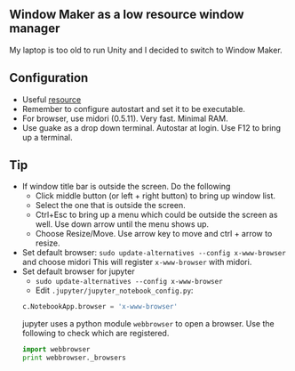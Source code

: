 ## Window Maker as a low resource window manager
My laptop is too old to run Unity and I decided to switch to Window Maker.

## Configuration
* Useful [resource](https://administratosphere.wordpress.com/2011/07/16/configuring-a-windowmaker-desktop-in-ubuntu/)
* Remember to configure autostart and set it to be executable.
* For browser, use midori (0.5.11). Very fast. Minimal RAM.
* Use guake as a drop down terminal. Autostar at login. Use F12 to bring up a terminal.

## Tip
* If window title bar is outside the screen. Do the following
  - Click middle button (or left + right button) to bring up window list.
  - Select the one that is outside the screen.
  - Ctrl+Esc to bring up a menu which could be outside the screen as well. Use down arrow until the menu shows up.
  - Choose Resize/Move. Use arrow key to move and ctrl + arrow to resize.
* Set default browser: `sudo update-alternatives --config x-www-browser` 
  and choose midori
  This will register `x-www-browser` with midori.
* Set default browser for jupyter
   - `sudo update-alternatives --config x-www-browser`
   - Edit `.jupyter/jupyter_notebook_config.py`:
   ```python
   c.NotebookApp.browser = 'x-www-browser'
   ```
   jupyter uses a python module `webbrowser` to open a browser. Use the following to check which are registered.
   ```python
   import webbrowser
   print webbrowser._browsers
   ```
